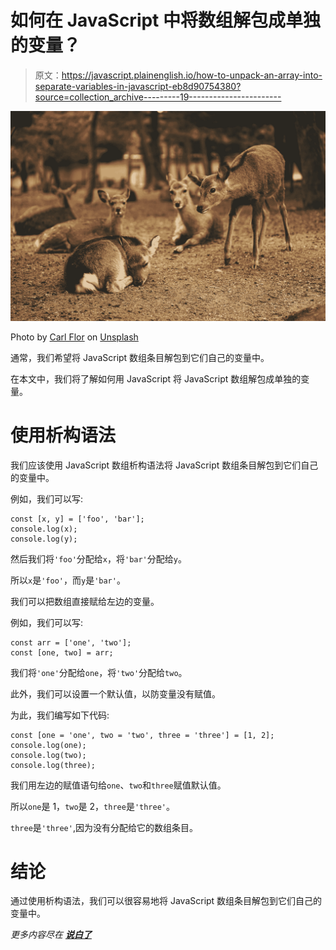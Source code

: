 # 如何在 JavaScript 中将数组解包成单独的变量？

> 原文：<https://javascript.plainenglish.io/how-to-unpack-an-array-into-separate-variables-in-javascript-eb8d90754380?source=collection_archive---------19----------------------->

![](img/0a43c4c2c5f0984a01b3d1c0c73de02e.png)

Photo by [Carl Flor](https://unsplash.com/@carlflor?utm_source=medium&utm_medium=referral) on [Unsplash](https://unsplash.com?utm_source=medium&utm_medium=referral)

通常，我们希望将 JavaScript 数组条目解包到它们自己的变量中。

在本文中，我们将了解如何用 JavaScript 将 JavaScript 数组解包成单独的变量。

# 使用析构语法

我们应该使用 JavaScript 数组析构语法将 JavaScript 数组条目解包到它们自己的变量中。

例如，我们可以写:

```
const [x, y] = ['foo', 'bar'];
console.log(x);
console.log(y);
```

然后我们将`'foo'`分配给`x`，将`'bar'`分配给`y`。

所以`x`是`'foo'`，而`y`是`'bar'`。

我们可以把数组直接赋给左边的变量。

例如，我们可以写:

```
const arr = ['one', 'two'];
const [one, two] = arr;
```

我们将`'one'`分配给`one`，将`'two'`分配给`two`。

此外，我们可以设置一个默认值，以防变量没有赋值。

为此，我们编写如下代码:

```
const [one = 'one', two = 'two', three = 'three'] = [1, 2];
console.log(one);
console.log(two);
console.log(three);
```

我们用左边的赋值语句给`one`、`two`和`three`赋值默认值。

所以`one`是 1，`two`是 2，`three`是`'three'`。

`three`是`'three'`,因为没有分配给它的数组条目。

# 结论

通过使用析构语法，我们可以很容易地将 JavaScript 数组条目解包到它们自己的变量中。

*更多内容尽在* [***说白了***](http://plainenglish.io/)